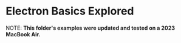 # Electron Basics Explored

NOTE: **This folder's examples were updated and tested on a 2023 MacBook Air.**
